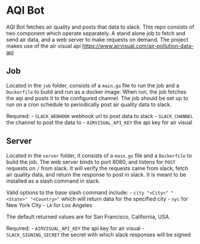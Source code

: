 AQI Bot
============

AQI Bot fetches air quality and posts that data to slack. This repo consists of two component which operate separately. A stand alone job to fetch and send air data, and a web server to make requests on demand. The project makes use of the air visual api https://www.airvisual.com/air-pollution-data-api

## Job

Located in the `job` folder, consists of a `main.go` file to run the job and a `Dockerfile` to build and run as a docker image. When run, the job fetches the aqi and posts it to the configured channel. The job should be set up to run on a cron schedule to periodically post air quality data to slack. 

Required:
    - `SLACK_WEBHOOK` webhook url to post data to slack
    - `SLACK_CHANNEL` the channel to post the data to
    - `AIRVISUAL_API_KEY` the api key for air visual


## Server

Located in the `server` folder, it consists of a `main.go` file and a `Dockerfile` to build the job. The web server binds to port 8080, and listens for `POST` requests on `/` from slack. It will verify the requests came from slack, fetch air quality data, and return the response to post in slack. It is meant to be installed as a slash command in slack.

Valid options to the base slash command include:
    - `city "<City>" "<State>" "<Country>"` which will return data for the specified city
    - `nyc` for New York City
    - `LA` for Los Angeles

The default returned values are for San Francisco, California, USA.


Required:
    - `AIRVISUAL_API_KEY` the api key for air visual
    - `SLACK_SIGNING_SECRET` the secret with which slack responses will be signed


